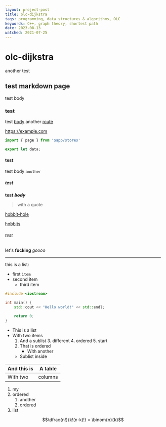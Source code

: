 ```yaml
---
layout: project-post
title: olc-dijkstra
tags: programming, data structures & algorithms, OLC
keywords: C++, graph theory, shortest path
date: 2023-08-13
watched: 2021-07-25
---
```


# olc-dijkstra

another test

## test markdown page

test body

### test

test [body](https://google.com)
another [route](olc-rts.md)

<https://example.com>

```js
import { page } from '$app/stores'

export let data;
```

#### test

test body `another`

##### test

__test__
***~~body~~***

> with a quote

[hobbit-hole][1]

[hobbits][2]

[1]: <https://en.wikipedia.org/wiki/Hobbit#Lifestyle> (Hobbit lifestyles)
[2]: <https://en.wikipedia.org/wiki/Hobbit#Lifestyle>

###### test


let's
**fucking**
*goooo*

***

this is a list:
 - first `item`
 - second item
    - third item

```cpp
#include <iostream>

int main() {
    std::cout << "Hello world!" << std::endl;

    return 0;
}
```

* This is a list
* With two items
  1. And a sublist
      3. different
            4. ordered
      5. start
  2. That is ordered
      * With another
  * Sublist inside

| And this is | A table |
|-------------|---------|
| With two    | columns |

1. my
2. ordered
    1. another
    2. ordered
3. list

$$\dfrac{n!}{k!(n-k)!} = \binom{n}{k}$$
